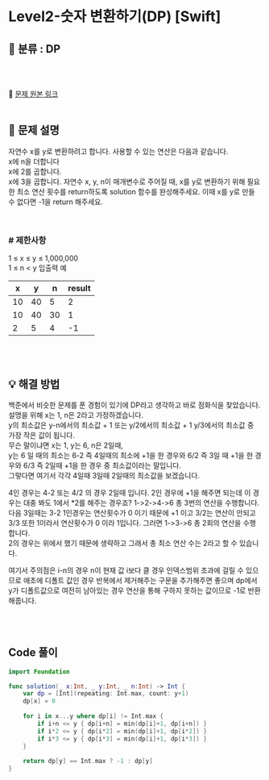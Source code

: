 # Level2-숫자 변환하기(DP) [Swift]

## 🔎 분류 : DP

<br><br>

🔗 [문제 원본 링크](https://school.programmers.co.kr/learn/courses/30/lessons/154538?language=swift)
<br><br>

## 📝 문제 설명
자연수 x를 y로 변환하려고 합니다. 사용할 수 있는 연산은 다음과 같습니다.
<br>x에 n을 더합니다
<br>x에 2를 곱합니다.
<br>x에 3을 곱합니다.
자연수 x, y, n이 매개변수로 주어질 때, x를 y로 변환하기 위해 필요한 최소 연산 횟수를 return하도록 solution 함수를 완성해주세요. 이때 x를 y로 만들 수 없다면 -1을 return 해주세요.

<br>

### # 제한사항
1 ≤ x ≤ y ≤ 1,000,000
<br>1 ≤ n < y
입출력 예

|x  | y | n |result|
|---|---|---|------|
|10 |40 | 5 |  2   |
|10 |40 | 30|  1   |
| 2 | 5 | 4 | -1   |

<br><br>

## 💡 해결 방법
백준에서 비슷한 문제를 푼 경험이 있기에 DP라고 생각하고 바로 점화식을 찾았습니다.<br>
설명을 위해 x는 1, n은 2라고 가정하겠습니다.<br>
y의 최소값은 y-n에서의 최소값 + 1 또는 y/2에서의 최소값 + 1 y/3에서의 최소값 중 가장 작은 값이 됩니다.<br>
무슨 말이냐면 x는 1, y는 6, n은 2일때,<br>
y는 6 일 때의 최소는 6-2 즉 4일때의 최소에 +1을 한 경우와 6/2 즉 3일 때 +1을 한 경우와 6/3 즉 2일때 +1을 한 경우 중 최소값이라는 말입니다.<br>
그렇다면 여기서 각각 4일때 3일때 2일때의 최소값을 보겠습니다.<br>

4인 경우는 4-2 또는 4/2 의 경우 2일때 입니다. 2인 경우에 +1을 해주면 되는데 이 경우는 대충 봐도 1에서 *2를 해주는 경우죠? 1->2->4->6 총 3번의 연산을 수행합니다.<br>
다음 3일때는 3-2 1인경우는 연산횟수가 0 이기 때문에 +1 이고 3/2는 연산이 안되고 3/3 또한 1이라서 연산횟수가 0 이라 1입니다. 그러면 1->3->6 총 2회의 연산을 수행합니다.<br>
2의 경우는 위에서 했기 때문에 생략하고 그래서 총 최소 연산 수는 2라고 할 수 있습니다.

여기서 주의점은 i-n의 경우  n이 현재 값 i보다 클 경우 인덱스범위 초과에 걸릴 수 있으므로 애초에 디폴트 값인 경우 반복에서 제거해주는 구문을 추가해주면 좋으며
dp에서 y가 디폴트값으로 여전히 남아있는 경우 연산을 통해 구하지 못하는 값이므로 -1로 반환해줍니다.

<br><br>

## Code 풀이
```Swift
import Foundation

func solution(_ x:Int, _ y:Int, _ n:Int) -> Int {
    var dp = [Int](repeating: Int.max, count: y+1)
    dp[x] = 0
    
    for i in x...y where dp[i] != Int.max {
        if i+n <= y { dp[i+n] = min(dp[i]+1, dp[i+n]) }
        if i*2 <= y { dp[i*2] = min(dp[i]+1, dp[i*2]) }
        if i*3 <= y { dp[i*3] = min(dp[i]+1, dp[i*3]) }
    }
    
    return dp[y] == Int.max ? -1 : dp[y]
}
```

